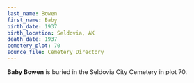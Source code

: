 ```yaml
---
last_name: Bowen
first_name: Baby
birth_date: 1937
birth_location: Seldovia, AK
death_date: 1937
cemetery_plot: 70
source_file: Cemetery Directory
---
```

**Baby Bowen** is buried in the Seldovia City Cemetery in plot 70. 

